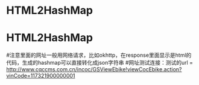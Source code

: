 # HTML2HashMap
# HTML2HashMap
#注意里面的网址一般用网络请求，比如okhttp，在response里面显示是html的代码，生成的hashmap可以直接转化成json字符串
#网址测试连接：测试的url = http://www.cqccms.com.cn/incoc/GSViewEbike!viewCocEbike.action?vinCode=117321900000001

